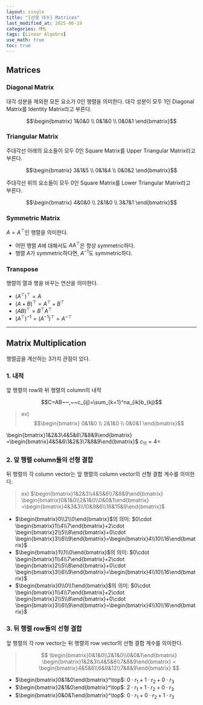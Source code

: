 ```yaml
---
layout: single
title: "[선형 대수] Matrices"
last_modified_at: 2025-06-19
categories: MML
tags: [Linear Algebra]
use_math: true
toc: true
---
```


## Matrices
### Diagonal Matrix
대각 성분을 제외한 모든 요소가 0인 행렬을 의미한다.
대각 성분이 모두 1인 Diagonal Matrix를 Identity Matrix라고 부른다.

$$\begin{bmatrix}
1&0&0 \\
0&1&0 \\
0&0&1
\end{bmatrix}$$

### Triangular Matrix
주대각선 아래의 요소들이 모두 0인 Square Matrix를 Upper Triangular Matrix라고 부른다.

$$\begin{bmatrix}
3&1&5 \\
0&1&4 \\
0&0&2
\end{bmatrix}$$
    
주대각선 위의 요소들이 모두 0인 Square Matrix를 Lower Triangular Matrix라고 부른다.

$$\begin{bmatrix}
4&0&0 \\
2&1&0 \\
3&7&1
\end{bmatrix}$$

### Symmetric Matrix
$A=A^\top$인 행렬을 의미한다.
- 어떤 행렬 $A$에 대해서도 $AA^\top$은 항상 symmetric하다.
- 행렬 $A$가 symmetric하다면, $A^{-1}$도 symmetric하다.

### Transpose
행렬의 열과 행을 바꾸는 연산을 의미한다.

- $(A^\top)^\top=A$
- $(A+B)^\top=A^\top+B^\top$
- $(AB)^\top=B^\top A^\top$
- $(A^\top)^{-1}=(A^{-1})^\top=A^{-\top}$

---

## Matrix Multiplication

행렬곱을 계산하는 3가지 관점이 있다.

### 1. 내적
앞 행렬의 row와 뒤 행렬의 column의 내적

$$C=AB~~,~~c_{ij}=\sum_{k=1}^na_{ik}b_{kj}$$

> ex)
> $$\begin{bmatrix}
0&1&0 \\
2&1&0 \\
0&0&1
\end{bmatrix}$$

\begin{bmatrix}1&2&3\\4&5&6\\7&8&9\end{bmatrix}
=\begin{bmatrix}4&5&6\\1&2&3\\7&8&9\end{bmatrix}$
$c_{11}=4=$

### 2. 앞 행렬 column들의 선형 결합

뒤 행렬의 각 column vector는 앞 행렬의 column vector의 선형 결합 계수를 의미한다.

> ex) $\begin{bmatrix}1&2&3\\4&5&6\\7&8&9\end{bmatrix}
\begin{bmatrix}0&1&0\\2&1&0\\0&0&1\end{bmatrix}
=\begin{bmatrix}4&3&3\\10&9&6\\16&15&9\end{bmatrix}$
- $\begin{bmatrix}0\\2\\0\end{bmatrix}$의 의미: $0\cdot \begin{bmatrix}1\\4\\7\end{bmatrix}+2\cdot \begin{bmatrix}2\\5\\8\end{bmatrix}+0\cdot \begin{bmatrix}3\\6\\9\end{bmatrix}=\begin{bmatrix}4\\10\\16\end{bmatrix}$
- $\begin{bmatrix}1\\1\\0\end{bmatrix}$의 의미: $0\cdot \begin{bmatrix}1\\4\\7\end{bmatrix}+2\cdot \begin{bmatrix}2\\5\\8\end{bmatrix}+0\cdot \begin{bmatrix}3\\6\\9\end{bmatrix}=\begin{bmatrix}4\\10\\16\end{bmatrix}$
- $\begin{bmatrix}0\\0\\1\end{bmatrix}$의 의미: $0\cdot \begin{bmatrix}1\\4\\7\end{bmatrix}+2\cdot \begin{bmatrix}2\\5\\8\end{bmatrix}+0\cdot \begin{bmatrix}3\\6\\9\end{bmatrix}=\begin{bmatrix}4\\10\\16\end{bmatrix}$

### 3. 뒤 행렬 row들의 선형 결합

앞 행렬의 각 row vector는 뒤 행렬의 row vector의 선형 결합 계수를 의미한다.

> $$
\begin{bmatrix}0&1&0\\2&1&0\\0&0&1\end{bmatrix}
\begin{bmatrix}1&2&3\\4&5&6\\7&8&9\end{bmatrix}
=
\begin{bmatrix}4&5&6\\6&9&12\\7&8&9\end{bmatrix}
	$$
    
- $\begin{bmatrix}0&1&0\end{bmatrix}^\top$: $0\cdot r_1+1\cdot r_2+0\cdot r_3$
- $\begin{bmatrix}2&1&0\end{bmatrix}^\top$: $2\cdot r_1+1\cdot r_2+0\cdot r_3$
- $\begin{bmatrix}0&0&1\end{bmatrix}^\top$: $0\cdot r_1+0\cdot r_2+1\cdot r_3$
